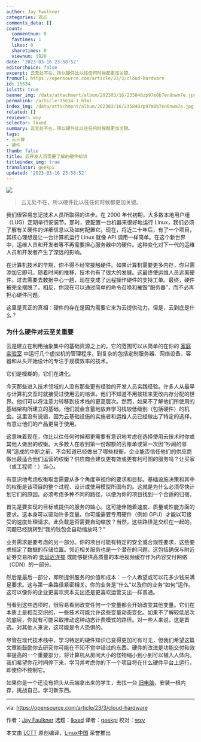```yaml
---
author: Jay Faulkner
categories: 观点
comments_data: []
count:
  commentnum: 0
  favtimes: 1
  likes: 0
  sharetimes: 0
  viewnum: 1828
date: '2023-03-16 23:58:52'
editorchoice: false
excerpt: 云无处不在，所以硬件比以往任何时候都更加关键。
fromurl: https://opensource.com/article/23/3/cloud-hardware
id: 15634
islctt: true
banner_img: /data/attachment/album/202303/16/235848zp97m0b7en0nwm7e.jpg
permalink: /article-15634-1.html
index_img: /data/attachment/album/202303/16/235848zp97m0b7en0nwm7e.jpg.thumb.jpg
related: []
reviewer: wxy
selector: lkxed
summary: 云无处不在，所以硬件比以往任何时候都更加关键。
tags:
- 云计算
- 硬件
thumb: false
title: 云开发人员需要了解的硬件知识
titleindex_img: true
translator: geekpi
updated: '2023-03-16 23:58:52'
---
```


![](/data/attachment/album/202303/16/235848zp97m0b7en0nwm7e.jpg)



> 
> 云无处不在，所以硬件比以往任何时候都更加关键。
> 
> 
> 


我们很容易忘记技术人员所取得的进步。在 2000 年代初期，大多数本地用户组（LUG）定期举行安装节。那时，要配置一台机器来很好地运行 Linux，我们必须了解有关硬件的详细信息以及如何配置它。现在，将近二十年后，有了一个项目，其核心理想是让一台计算机运行 Linux 就像 API 调用一样简单。在这个新世界中，运维人员和开发者等不再需要担心服务器中的硬件。这种变化对下一代的运维人员和开发者产生了深远的影响。


在计算机技术的早期，你不得不经常接触硬件。如果计算机需要更多内存，你只需添加它即可。随着时间的推移，技术也有了很大的发展。这最终使运维人员远离硬件。过去需要去数据中心一趟，现在变成了远程操作硬件的支持工单。最终，硬件被完全摆脱了。相反，你现在可以通过简单的命令召唤和摧毁“服务器”，而不必再担心硬件问题。


这里是真正的真相：硬件的存在是因为需要它来为云提供动力。但是，云到底是什么？


### 为什么硬件对云至关重要


云是建立在利用抽象集中的基础资源之上的。它的范围可以从简单的在你的 [家庭实验室](https://www.redhat.com/sysadmin/linux-homelab-rhel?intcmp=7013a000002qLH8AAM) 中运行几个虚拟机的管理程序，到复杂的包括定制服务器、网络设备、容器和从头开始设计的专注于规模效率的技术。


它们是模糊的。它们在进化。


今天那些进入技术领域的人没有那些更有经验的开发人员实践经验。许多人从最早与计算机交互时就接受过使用云的培训。他们不知道不用按钮来更改内存分配的世界。他们可以将注意力转移到技术栈的更高层次。然而，如果不了解他们所使用的基础架构所建立的基础，他们就会含蓄地放弃学习栈较低级别（包括硬件）的机会。这里没有说错，因为云基础设施的实施者和运维人员已经做出了特定的选择，有意让他们的产品更易于使用。


这意味着现在，你比以往任何时候都更需要有意识地考虑在选择使用云技术时你或其他人做出的权衡。大多数人在收到第一份超额的云账单或第一次因“吵闹的邻居”造成的中断之前，不会知道已经做出了哪些权衡。企业能否信任他们的供应商做出最适合他们运营的权衡？供应商会建议更有效或更有利可图的服务吗？让买家（或工程师！）当心。


有意识地考虑权衡取舍需要从多个角度审视你的要求和目标。基础设施决策和其中的权衡是该项目的整个过程、设计或使用模型所固有的。这就是为什么必须尽快计划它们的原因。必须考虑多种不同的路径，以便为你的项目找到一个合适的归宿。


首先是要实现的目标或提供的服务的轴心。这可能伴随着速度、质量或性能方面的要求。这本身可以驱动许多变量。你可能需要专用硬件（例如 GPU）才能以可接受的速度处理请求。此负载是否需要自动缩放？当然，这些路径是交织在一起的。问题已经跳转到“我的钱包会自动缩放吗？”


业务需求是要考虑的另一部分。你的项目可能有特定的安全或合规性要求，这些要求规定了数据的存储位置。邻近相关服务也是一个潜在的问题。这包括确保与附近证券交易所的 [低延迟连接](https://enterprisersproject.com/article/2022/5/edge-computing-latency-matters?intcmp=7013a000002qLH8AAM) 或能够提供高质量的本地视频缓存作为内容交付网络（CDN）的一部分。


然后是最后一部分，即所提供服务的价值和成本：一个人希望或可以花多少钱来满足要求。这与第一条路径紧密相关。你的业务是“什么”以及你的业务“如何”运作。这可以像你的企业更喜欢资本支出还是更喜欢运营支出一样普通。


当看到这些选项时，很容易看到改变任何一个变量都会开始改变其他变量。它们在本质上是相互交织的，一些技术可能允许这些变量动态变化。如果不了解较低层次的底层，你就有可能采取推动这种动态计费模式的路径。对一些人来说，这是首选。对其他人来说，这可能是令人恐惧的。


尽管在现代技术栈中，学习特定的硬件知识已变得更加可有可无，但我们希望这篇文章能鼓励你去研究你可能在不知不觉中错过的东西。硬件的改进是功能交付和效率提高的一个重要部分，将计算机从房间大小的怪物缩小到小到可以植入人体内。我们希望你花时间停下来，学习并考虑你的下一个项目将在什么硬件平台上运行，即使你不控制它。


如果你是一个还没有把头从云端拿出来的学生，去找一台 [旧电脑](https://opensource.com/article/22/4/how-linux-saves-earth)，安装一根内存，挑战自己，学习新东西。




---


via: <https://opensource.com/article/23/3/cloud-hardware>


作者：[Jay Faulkner](https://opensource.com/users/jayf) 选题：[lkxed](https://github.com/lkxed/) 译者：[geekpi](https://github.com/geekpi) 校对：[wxy](https://github.com/wxy)


本文由 [LCTT](https://github.com/LCTT/TranslateProject) 原创编译，[Linux中国](https://linux.cn/) 荣誉推出